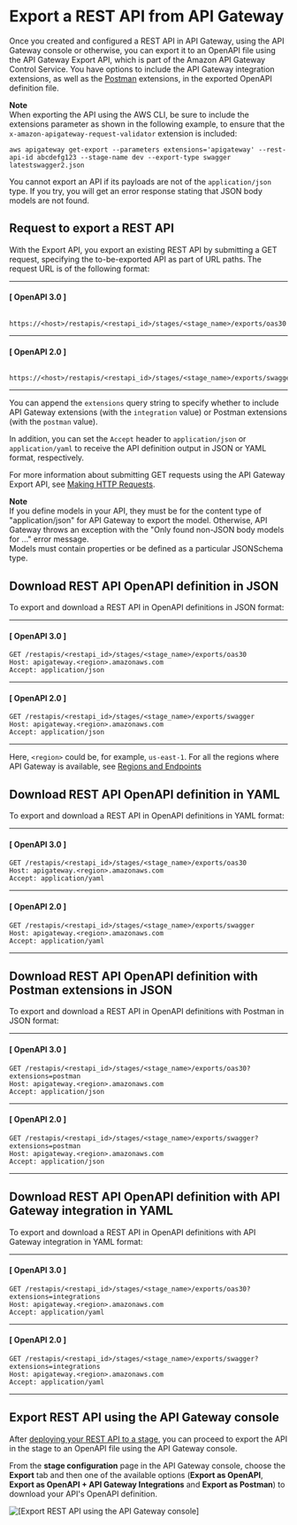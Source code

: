 # Export a REST API from API Gateway<a name="api-gateway-export-api"></a>

 Once you created and configured a REST API in API Gateway, using the API Gateway console or otherwise, you can export it to an OpenAPI file using the API Gateway Export API, which is part of the Amazon API Gateway Control Service\. You have options to include the API Gateway integration extensions, as well as the [Postman](http://www.postman.com) extensions, in the exported OpenAPI definition file\. 

**Note**  
When exporting the API using the AWS CLI, be sure to include the extensions parameter as shown in the following example, to ensure that the `x-amazon-apigateway-request-validator` extension is included:  

```
aws apigateway get-export --parameters extensions='apigateway' --rest-api-id abcdefg123 --stage-name dev --export-type swagger latestswagger2.json
```

 You cannot export an API if its payloads are not of the `application/json` type\. If you try, you will get an error response stating that JSON body models are not found\. 

## Request to export a REST API<a name="api-gateway-export-api-request"></a>

 With the Export API, you export an existing REST API by submitting a GET request, specifying the to\-be\-exported API as part of URL paths\. The request URL is of the following format: 

------
#### [ OpenAPI 3\.0 ]

```
 https://<host>/restapis/<restapi_id>/stages/<stage_name>/exports/oas30
```

------
#### [ OpenAPI 2\.0 ]

```
 https://<host>/restapis/<restapi_id>/stages/<stage_name>/exports/swagger
```

------

 You can append the `extensions` query string to specify whether to include API Gateway extensions \(with the `integration` value\) or Postman extensions \(with the `postman` value\)\. 

 In addition, you can set the `Accept` header to `application/json` or `application/yaml` to receive the API definition output in JSON or YAML format, respectively\. 

 For more information about submitting GET requests using the API Gateway Export API, see [Making HTTP Requests](https://docs.aws.amazon.com/apigateway/api-reference/making-http-requests)\. 

**Note**  
 If you define models in your API, they must be for the content type of "application/json" for API Gateway to export the model\. Otherwise, API Gateway throws an exception with the "Only found non\-JSON body models for \.\.\." error message\.   
 Models must contain properties or be defined as a particular JSONSchema type\. 

## Download REST API OpenAPI definition in JSON<a name="api-gateway-export-api-download-swagger-json"></a>

To export and download a REST API in OpenAPI definitions in JSON format:

------
#### [ OpenAPI 3\.0 ]

```
GET /restapis/<restapi_id>/stages/<stage_name>/exports/oas30
Host: apigateway.<region>.amazonaws.com
Accept: application/json
```

------
#### [ OpenAPI 2\.0 ]

```
GET /restapis/<restapi_id>/stages/<stage_name>/exports/swagger
Host: apigateway.<region>.amazonaws.com
Accept: application/json
```

------

 Here, `<region>` could be, for example, `us-east-1`\. For all the regions where API Gateway is available, see [Regions and Endpoints](https://docs.aws.amazon.com/general/latest/gr/rande.html#apigateway_region) 

## Download REST API OpenAPI definition in YAML<a name="api-gateway-export-api-download-swagger-yaml"></a>

To export and download a REST API in OpenAPI definitions in YAML format:

------
#### [ OpenAPI 3\.0 ]

```
GET /restapis/<restapi_id>/stages/<stage_name>/exports/oas30
Host: apigateway.<region>.amazonaws.com
Accept: application/yaml
```

------
#### [ OpenAPI 2\.0 ]

```
GET /restapis/<restapi_id>/stages/<stage_name>/exports/swagger
Host: apigateway.<region>.amazonaws.com
Accept: application/yaml
```

------

## Download REST API OpenAPI definition with Postman extensions in JSON<a name="api-gateway-export-api-download-swagger-json-with-postman"></a>

To export and download a REST API in OpenAPI definitions with Postman in JSON format:

------
#### [ OpenAPI 3\.0 ]

```
GET /restapis/<restapi_id>/stages/<stage_name>/exports/oas30?extensions=postman
Host: apigateway.<region>.amazonaws.com
Accept: application/json
```

------
#### [ OpenAPI 2\.0 ]

```
GET /restapis/<restapi_id>/stages/<stage_name>/exports/swagger?extensions=postman
Host: apigateway.<region>.amazonaws.com
Accept: application/json
```

------

## Download REST API OpenAPI definition with API Gateway integration in YAML<a name="api-gateway-export-api-download-swagger-yaml-with-apig"></a>

To export and download a REST API in OpenAPI definitions with API Gateway integration in YAML format:

------
#### [ OpenAPI 3\.0 ]

```
GET /restapis/<restapi_id>/stages/<stage_name>/exports/oas30?extensions=integrations
Host: apigateway.<region>.amazonaws.com
Accept: application/yaml
```

------
#### [ OpenAPI 2\.0 ]

```
GET /restapis/<restapi_id>/stages/<stage_name>/exports/swagger?extensions=integrations
Host: apigateway.<region>.amazonaws.com
Accept: application/yaml
```

------

## Export REST API using the API Gateway console<a name="api-gateway-export-api-from-console"></a>

After [deploying your REST API to a stage](how-to-deploy-api-with-console.md), you can proceed to export the API in the stage to an OpenAPI file using the API Gateway console\.

 From the **stage configuration** page in the API Gateway console, choose the **Export** tab and then one of the available options \(**Export as OpenAPI**, **Export as OpenAPI \+ API Gateway Integrations** and **Export as Postman**\) to download your API's OpenAPI definition\. 

![\[Export REST API using the API Gateway console\]](http://docs.aws.amazon.com/apigateway/latest/developerguide/images/export-console.png)